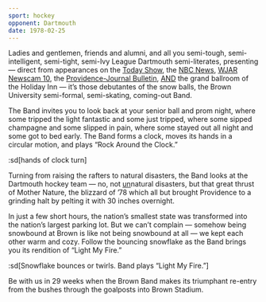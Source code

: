 ```yaml
---
sport: hockey
opponent: Dartmouth
date: 1978-02-25
---
```


Ladies and gentlemen, friends and alumni, and all you semi-tough, semi-intelligent, semi-tight, semi-Ivy League Dartmouth semi-literates, presenting — direct from appearances on the <u>Today Show</u>, the <u>NBC News</u>, <u>WJAR Newscam 10</u>, the <u>Providence-Journal Bulletin</u>, <u>AND</u> the grand ballroom of the Holiday Inn — it’s those debutantes of the snow balls, the Brown University semi-formal, semi-skating, coming-out Band.

The Band invites you to look back at your senior ball and prom night, where some tripped the light fantastic and some just tripped, where some sipped champagne and some slipped in pain, where some stayed out all night and some got to bed early. The Band forms a clock, moves its hands in a circular motion, and plays “Rock Around the Clock.”

:sd[hands of clock turn]

Turning from raising the rafters to natural disasters, the Band looks at the Dartmouth hockey team — no, not <u>un</u>natural disasters, but that great thrust of Mother Nature, the blizzard of ’78 which all but brought Providence to a grinding halt by pelting it with 30 inches overnight.

In just a few short hours, the nation’s smallest state was transformed into the nation’s largest parking lot. But we can’t complain — somehow being snowbound at Brown is like not being snowbound at all — we kept each other warm and cozy. Follow the bouncing snowflake as the Band brings you its rendition of “Light My Fire.”

:sd[Snowflake bounces or twirls. Band plays “Light My Fire.”]

Be with us in 29 weeks when the Brown Band makes its triumphant re-entry from the bushes through the goalposts into Brown Stadium.
